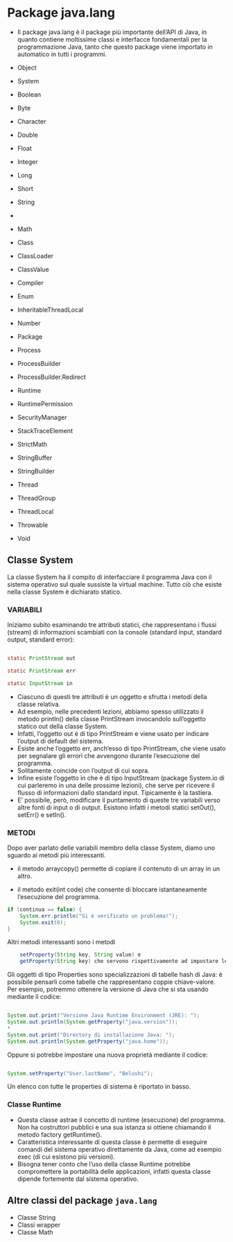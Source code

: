 # Package java.lang
* Il package java.lang è il package più importante dell’API di Java, in quanto contiene moltissime classi e interfacce fondamentali per la programmazione Java, tanto che questo package viene importato in automatico in tutti i programmi.
* Object

* System

* Boolean
* Byte
* Character
* Double
* Float
* Integer
* Long
* Short

* String 
* 
* Math

* Class
* ClassLoader
* ClassValue
* Compiler
* Enum
* InheritableThreadLocal
* Number
* Package
* Process
* ProcessBuilder
* ProcessBuilder.Redirect
* Runtime
* RuntimePermission
* SecurityManager
* StackTraceElement
* StrictMath
* StringBuffer
* StringBuilder
* Thread
* ThreadGroup
* ThreadLocal
* Throwable
* Void


## Classe System
La classe System ha il compito di interfacciare il programma Java con il sistema operativo sul quale sussiste la virtual machine.
Tutto ciò che esiste nella classe System è dichiarato statico. 

### VARIABILI
Iniziamo subito esaminando tre attributi statici, che rappresentano i flussi (stream) di informazioni scambiati con la console (standard input, standard output, standard error):
```java

static PrintStream out

static PrintStream err

static InputStream in
```

* Ciascuno di questi tre attributi è un oggetto e sfrutta i metodi della classe relativa.
* Ad esempio, nelle precedenti lezioni, abbiamo spesso utilizzato il metodo println() della classe PrintStream invocandolo sull’oggetto statico out della classe System.
* Infatti, l’oggetto out è di tipo PrintStream e viene usato per indicare l’output di default del sistema.
* Esiste anche l’oggetto err, anch’esso di tipo PrintStream, che viene usato per segnalare gli errori che avvengono durante l’esecuzione del programma. 
* Solitamente coincide con l’output di cui sopra.
* Infine esiste l’oggetto in che è di tipo InputStream (package System.io di cui parleremo in una delle prossime lezioni), che serve per ricevere il flusso di informazioni dallo standard input. Tipicamente è la tastiera.
* E’ possibile, però, modificare il puntamento di queste tre variabili verso altre fonti di input o di output. Esistono infatti i metodi statici setOut(), setErr() e setIn().

### METODI
Dopo aver parlato delle variabili membro della classe System, diamo uno sguardo ai metodi più interessanti.

* il metodo arraycopy() permette di copiare il contenuto di un array in un altro.

* il metodo exit(int code) che consente di bloccare istantaneamente l’esecuzione del programma. 

```java
if (continua == false) {
	System.err.println("Si è verificato un problema!");
	System.exit(0);
}
```
Altri metodi interessanti sono i metodi 
```java
	setProperty(String key, String value) e 
	getProperty(String key) che servono rispettivamente ad impostare le proprietà del sistema e a recuperare informazioni sulle proprietà del sistema.
```
Gli oggetti di tipo Properties sono specializzazioni di tabelle hash di Java: è possibile pensarli come tabelle che rappresentano coppie chiave-valore.
Per esempio, potremmo ottenere la versione di Java che si sta usando mediante il codice:
```java

System.out.print("Versione Java Runtime Environment (JRE): ");
System.out.println(System.getProperty("java.version"));
* 
System.out.print("Directory di installazione Java: ");
System.out.println(System.getProperty("java.home"));
```
Oppure si potrebbe impostare una nuova proprietà mediante il codice:
```java

System.setProperty("User.lastName", "Belushi");
```
Un elenco con tutte le properties di sistema è riportato in basso.

### Classe Runtime
* Questa classe astrae il concetto di runtime (esecuzione) del programma. Non ha costruttori pubblici e una sua istanza si ottiene chiamando il metodo factory getRuntime().
* Caratteristica interessante di questa classe è permette di eseguire comandi del sistema operativo direttamente da Java, come ad esempio exec (di cui esistono più versioni).
* Bisogna tener conto che l’uso della classe Runtime potrebbe compromettere la portabilità delle applicazioni, infatti questa classe dipende fortemente dal sistema operativo.

## Altre classi del package `java.lang`

* Classe String
* Classi wrapper
* Classe Math
